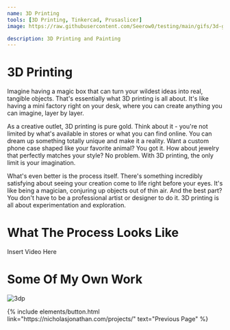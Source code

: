 ```yaml
---
name: 3D Printing
tools: [3D Printing, Tinkercad, Prusaslicer]
image: https://raw.githubusercontent.com/Seerow0/testing/main/gifs/3d-gif.gif

description: 3D Printing and Painting
---
```

# 3D Printing

Imagine having a magic box that can turn your wildest ideas into real, tangible objects. That's essentially what 3D printing is all about. It's like having a mini factory right on your desk, where you can create anything you can imagine, layer by layer.

As a creative outlet, 3D printing is pure gold. Think about it - you're not limited by what's available in stores or what you can find online. You can dream up something totally unique and make it a reality. Want a custom phone case shaped like your favorite animal? You got it. How about jewelry that perfectly matches your style? No problem. With 3D printing, the only limit is your imagination.

What's even better is the process itself. There's something incredibly satisfying about seeing your creation come to life right before your eyes. It's like being a magician, conjuring up objects out of thin air. And the best part? You don't have to be a professional artist or designer to do it. 3D printing is all about experimentation and exploration.


# What The Process Looks Like
Insert Video Here


# Some Of My Own Work
![3dp](https://github.com/Seerow0/-MK-II-Nicholas-J-Website-/assets/92154813/d57c46ec-1dbb-4e4d-b28a-25e9bffd427b)
 
<p class="text-center">
{% include elements/button.html link="https://nicholasjonathan.com/projects/" text="Previous Page" %}
</p>

